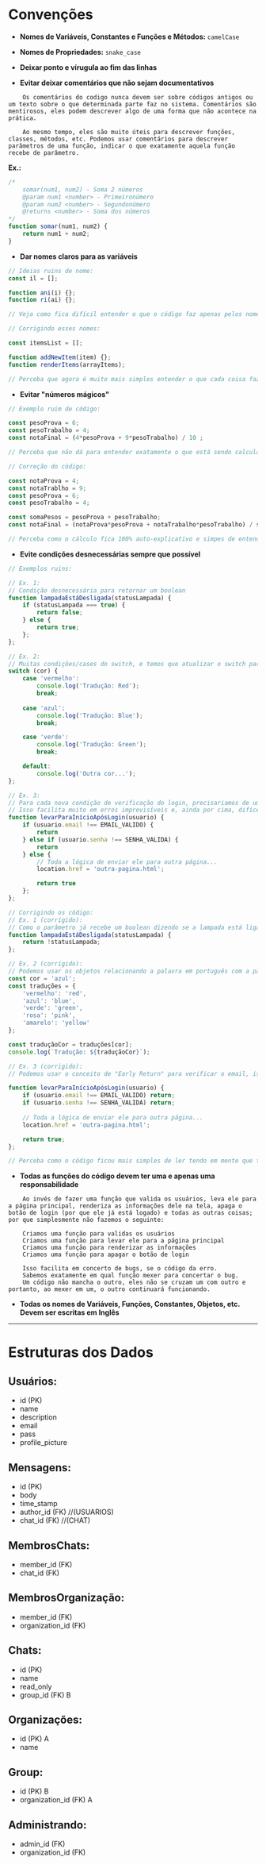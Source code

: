 # Convenções

- **Nomes de Variáveis, Constantes e Funções e Métodos:** `camelCase`

- **Nomes de Propriedades:** `snake_case`

- **Deixar ponto e vírugula ao fim das linhas**

- **Evitar deixar comentários que não sejam documentativos**
```OBS
    Os comentários do codigo nunca devem ser sobre códigos antigos ou um texto sobre o que determinada parte faz no sistema. Comentários são mentirosos, eles podem descrever algo de uma forma que não acontece na prática.

    Ao mesmo tempo, eles são muito úteis para descrever funções, classes, métodos, etc. Podemos usar comentários para descrever parâmetros de uma função, indicar o que exatamente aquela função recebe de parâmetro.
```
**Ex.:**
```js
/*
    somar(num1, num2) - Soma 2 números
    @param num1 <number> - Primeironúmero
    @param num2 <number> - Segundonúmero
    @returns <number> - Soma dos números
*/
function somar(num1, num2) {
    return num1 + num2;
}
```

- **Dar nomes claros para as variáveis**
```js
// Ideias ruins de nome:
const il = [];

function ani(i) {};
function ri(ai) {};

// Veja como fica difícil entender o que o código faz apenas pelos nomes

// Corrigindo esses nomes:

const itemsList = [];

function addNewItem(item) {};
function renderItems(arrayItems);

// Perceba que agora é muito mais simples entender o que cada coisa faz no código
```

- **Evitar "números mágicos"**
```js
// Exemplo ruim de código:

const pesoProva = 6;
const pesoTrabalho = 4;
const notaFinal = (4*pesoProva + 9*pesoTrabalho) / 10 ;

// Perceba que não dá para entender exatamente o que está sendo calculado e qual é a importância de cada número

// Correção do código:

const notaProva = 4;
const notaTrablho = 9;
const pesoProva = 6;
const pesoTrabalho = 4;

const somaPesos = pesoProva + pesoTrabalho;
const notaFinal = (notaProva*pesoProva + notaTrabalho*pesoTrabalho) / somaPesos;

// Perceba como o cálculo fica 100% auto-explicativo e simpes de entender
```

- **Evite condições desnecessárias sempre que possível**
```js
// Exemplos ruins:

// Ex. 1:
// Condição desnecessária para retornar um boolean
function lampadaEstáDesligada(statusLampada) {
    if (statusLampada === true) {
        return false;
    } else {
        return true;
    };
};

// Ex. 2:
// Muitas condições/cases do switch, e temos que atualizar o switch para cada nova cor.
switch (cor) {
    case 'vermelho':
        console.log('Tradução: Red');
        break;
    
    case 'azul':
        console.log('Tradução: Blue');
        break;

    case 'verde':
        console.log('Tradução: Green');
        break;

    default:
        console.log('Outra cor...');
};

// Ex. 3:
// Para cada nova condição de verificação do login, precisariamos de um novo if na estrutura toda.
// Isso facilita muito em erros imprevisíveis e, ainda por cima, difíceis de concertar.
function levarParaInícioApósLogin(usuario) {
    if (usuario.email !== EMAIL_VALIDO) {
        return
    } else if (usuario.senha !== SENHA_VALIDA) {
        return
    } else {
        // Toda a lógica de enviar ele para outra página...
        location.href = 'outra-pagina.html';

        return true
    };
};

// Corrigindo os código:
// Ex. 1 (corrigido):
// Como o parâmetro já recebe um boolean dizendo se a lampada está ligada, para saber se ela está desligada basta inverter esse valor, que é algo simples de se fazer usando o NOT (!).
function lampadaEstáDesligada(statusLampada) {
    return !statusLampada;
};

// Ex. 2 (corrigido):
// Podemos usar os objetos relacionando a palavra em português com a palavra em inglês
const cor = 'azul';
const traduções = {
    'vermelho': 'red',
    'azul': 'blue',
    'verde': 'green',
    'rosa': 'pink',
    'amarelo': 'yellow'
};

const traduçãoCor = traduções[cor];
console.log(`Tradução: ${traduçãoCor}`);

// Ex. 3 (corrigido):
// Podemos usar o conceito de "Early Return" para verificar o email, isso significa que vamos deixar um if separado para cada verificação e o código restante vai ficar livre para fazer o que quiser.

function levarParaInícioApósLogin(usuario) {
    if (usuario.email !== EMAIL_VALIDO) return;
    if (usuario.senha !== SENHA_VALIDA) return;
    
    // Toda a lógica de enviar ele para outra página...
    location.href = 'outra-pagina.html';

    return true;
};

// Perceba como o código ficou mais simples de ler tendo em mente que todas as validações foram feitas logo de cara, sem precisar usar vários else if.
```

- **Todas as funções do código devem ter uma e apenas uma responsabilidade**
```
    Ao invés de fazer uma função que valida os usuários, leva ele para a página principal, renderiza as informações dele na tela, apaga o botão de login (por que ele já está logado) e todas as outras coisas; por que simplesmente não fazemos o seguinte:

    Criamos uma função para validas os usuários
    Criamos uma função para levar ele para a página principal
    Criamos uma função para renderizar as informações
    Criamos uma função para apagar o botão de login

    Isso facilita em concerto de bugs, se o código da erro.
    Sabemos exatamente em qual função mexer para concertar o bug.
    Um código não mancha o outro, eles não se cruzam um com outro e portanto, ao mexer em um, o outro continuará funcionando.
```

- **Todas os nomes de Variáveis, Funções, Constantes, Objetos, etc. Devem ser escritas em Inglês**

---

# Estruturas dos Dados

## Usuários:
- id (PK)
- name
- description
- email
- pass
- profile_picture

## Mensagens:
- id (PK)
- body
- time_stamp
- author_id (FK) //(USUARIOS)
- chat_id (FK)   //(CHAT)

## MembrosChats:
- member_id (FK)
- chat_id (FK)

## MembrosOrganização:
- member_id (FK)
- organization_id (FK)

## Chats:
- id (PK)
- name
- read_only
- group_id (FK) B

## Organizações:
- id (PK) A
- name

## Group:
- id (PK) B
- organization_id (FK) A

## Administrando:
- admin_id (FK)
- organization_id (FK)
